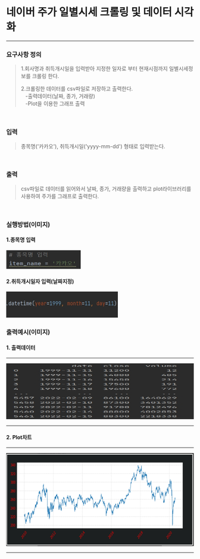 # 네이버 주가 일별시세 크롤링 및 데이터 시각화
___
### 요구사항 정의
>1.회사명과 취득개시일을 입력받아 지정한 일자로 부터 현재시점까지 일별시세정보를 크롤링 한다.<br>
> 
>2.크롤링한 데이터를 csv파일로 저장하고 출력한다.<br>
&nbsp;&nbsp;&nbsp;-출력데이터(날짜, 종가, 거래량)<br>
&nbsp;&nbsp;&nbsp;-Plot을 이용한 그래프 출력
<br>


### 입력
>종목명('카카오'), 취득개시일('yyyy-mm-dd') 형태로 입력받는다.

<br>

### 출력
>csv파일로 데이터를 읽어와서 날짜, 종가, 거래량을 출력하고 plot라이브러리를 사용하여 주가를 그래프로 출력한다.

<br>

### 실행방법(이미지)
#### 1.종목명 입력

<img src="입력(종목명).jpg" width="200" height="50"/>

#### 2.취득개시일자 입력(날짜지정)

<img src="입력(날짜지정).jpg" width="300" height="70"/>

<br>

### 출력예시(이미지)
#### 1. 출력데이터

---

<img src="데이터출력값.jpg" width="800" height="150"/>

----
#### 2. Plot차트

---
<img src="그래프.jpg" width="800" height="250"/>

---
